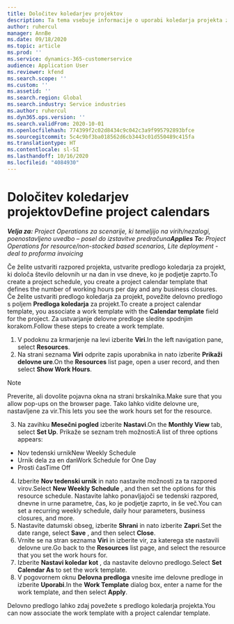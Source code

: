 ```yaml
---
title: Določitev koledarjev projektov
description: Ta tema vsebuje informacije o uporabi koledarja projekta za sledenje razporedu projekta.
author: ruhercul
manager: AnnBe
ms.date: 09/18/2020
ms.topic: article
ms.prod: ''
ms.service: dynamics-365-customerservice
audience: Application User
ms.reviewer: kfend
ms.search.scope: ''
ms.custom: ''
ms.assetid: ''
ms.search.region: Global
ms.search.industry: Service industries
ms.author: ruhercul
ms.dyn365.ops.version: ''
ms.search.validFrom: 2020-10-01
ms.openlocfilehash: 774399f2c02d8434c9c042c3a9f995792893bfce
ms.sourcegitcommit: 5c4c9bf3ba018562d6cb3443c01d550489c415fa
ms.translationtype: HT
ms.contentlocale: sl-SI
ms.lasthandoff: 10/16/2020
ms.locfileid: "4084930"
---
```

# <a name="define-project-calendars"></a><span data-ttu-id="44d3c-103">Določitev koledarjev projektov</span><span class="sxs-lookup"><span data-stu-id="44d3c-103">Define project calendars</span></span>

<span data-ttu-id="44d3c-104">_**Velja za:** Project Operations za scenarije, ki temeljijo na virih/nezalogi, poenostavljeno uvedbo – posel do izstavitve predračuna_</span><span class="sxs-lookup"><span data-stu-id="44d3c-104">_**Applies To:** Project Operations for resource/non-stocked based scenarios, Lite deployment - deal to proforma invoicing_</span></span>

<span data-ttu-id="44d3c-105">Če želite ustvariti razpored projekta, ustvarite predlogo koledarja za projekt, ki določa število delovnih ur na dan in vse dneve, ko je podjetje zaprto.</span><span class="sxs-lookup"><span data-stu-id="44d3c-105">To create a project schedule, you create a project calendar template that defines the number of working hours per day and any business closures.</span></span> <span data-ttu-id="44d3c-106">Če želite ustvariti predlogo koledarja za projekt, povežite delovno predlogo s poljem **Predloga koledarja** za projekt.</span><span class="sxs-lookup"><span data-stu-id="44d3c-106">To create a project calendar template, you associate a work template with the **Calendar template** field for the project.</span></span> <span data-ttu-id="44d3c-107">Za ustvarjanje delovne predloge sledite spodnjim korakom.</span><span class="sxs-lookup"><span data-stu-id="44d3c-107">Follow these steps to create a work template.</span></span>

1. <span data-ttu-id="44d3c-108">V podoknu za krmarjenje na levi izberite **Viri**.</span><span class="sxs-lookup"><span data-stu-id="44d3c-108">In the left navigation pane, select **Resources**.</span></span> 
2. <span data-ttu-id="44d3c-109">Na strani seznama **Viri** odprite zapis uporabnika in nato izberite **Prikaži delovne ure**.</span><span class="sxs-lookup"><span data-stu-id="44d3c-109">On the **Resources** list page, open a user record, and then select **Show Work Hours**.</span></span>

  > [!NOTE]
  > <span data-ttu-id="44d3c-110">Preverite, ali dovolite pojavna okna na strani brskalnika.</span><span class="sxs-lookup"><span data-stu-id="44d3c-110">Make sure that you allow pop-ups on the browser page.</span></span> <span data-ttu-id="44d3c-111">Tako lahko vidite delovne ure, nastavljene za vir.</span><span class="sxs-lookup"><span data-stu-id="44d3c-111">This lets you see the work hours set for the resource.</span></span>
  
3. <span data-ttu-id="44d3c-112">Na zavihku **Mesečni pogled** izberite **Nastavi**.</span><span class="sxs-lookup"><span data-stu-id="44d3c-112">On the **Monthly View** tab, select **Set Up**.</span></span> <span data-ttu-id="44d3c-113">Prikaže se seznam treh možnosti:</span><span class="sxs-lookup"><span data-stu-id="44d3c-113">A list of three options appears:</span></span> 

  - <span data-ttu-id="44d3c-114">Nov tedenski urnik</span><span class="sxs-lookup"><span data-stu-id="44d3c-114">New Weekly Schedule</span></span>
  - <span data-ttu-id="44d3c-115">Urnik dela za en dan</span><span class="sxs-lookup"><span data-stu-id="44d3c-115">Work Schedule for One Day</span></span>
  - <span data-ttu-id="44d3c-116">Prosti čas</span><span class="sxs-lookup"><span data-stu-id="44d3c-116">Time Off</span></span>

4. <span data-ttu-id="44d3c-117">Izberite **Nov tedenski urnik** in nato nastavite možnosti za ta razpored virov.</span><span class="sxs-lookup"><span data-stu-id="44d3c-117">Select **New Weekly Schedule** , and then set the options for this resource schedule.</span></span> <span data-ttu-id="44d3c-118">Nastavite lahko ponavljajoči se tedenski razpored, dnevne in urne parametre, čas, ko je podjetje zaprto, in še več.</span><span class="sxs-lookup"><span data-stu-id="44d3c-118">You can set a recurring weekly schedule, daily hour parameters, business closures, and more.</span></span>
5. <span data-ttu-id="44d3c-119">Nastavite datumski obseg, izberite **Shrani** in nato izberite **Zapri**.</span><span class="sxs-lookup"><span data-stu-id="44d3c-119">Set the date range, select **Save** , and then select **Close**.</span></span> 
6. <span data-ttu-id="44d3c-120">Vrnite se na stran seznama **Viri** in izberite vir, za katerega ste nastavili delovne ure.</span><span class="sxs-lookup"><span data-stu-id="44d3c-120">Go back to the **Resources** list page, and select the resource that you set the work hours for.</span></span> 
7. <span data-ttu-id="44d3c-121">Izberite **Nastavi koledar kot** , da nastavite delovno predlogo.</span><span class="sxs-lookup"><span data-stu-id="44d3c-121">Select **Set Calendar As** to set the work template.</span></span> 
8. <span data-ttu-id="44d3c-122">V pogovornem oknu **Delovna predloga** vnesite ime delovne predloge in izberite **Uporabi**.</span><span class="sxs-lookup"><span data-stu-id="44d3c-122">In the **Work Template** dialog box, enter a name for the work template, and then select **Apply**.</span></span> 

<span data-ttu-id="44d3c-123">Delovno predlogo lahko zdaj povežete s predlogo koledarja projekta.</span><span class="sxs-lookup"><span data-stu-id="44d3c-123">You can now associate the work template with a project calendar template.</span></span>
